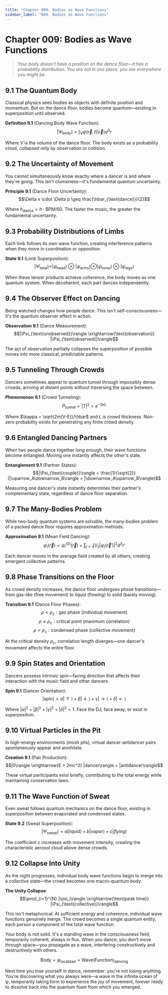 ```yaml
---
title: "Chapter 009: Bodies as Wave Functions"
sidebar_label: "009. Bodies as Wave Functions"
---
```


# Chapter 009: Bodies as Wave Functions

> *Your body doesn't have a position on the dance floor—it has a probability distribution. You are not in one place; you are everywhere you might be.*

## 9.1 The Quantum Body

Classical physics sees bodies as objects with definite position and momentum. But on the dance floor, bodies become quantum—existing in superposition until observed.

**Definition 9.1** (Dancing Body Wave Function):
$$|\Psi_{\text{body}}\rangle = \int_{V} \psi(\vec{r}, t) |\vec{r}\rangle d^3r$$

Where $V$ is the volume of the dance floor. The body exists as a probability cloud, collapsed only by observation or collision.

## 9.2 The Uncertainty of Movement

You cannot simultaneously know exactly where a dancer is and where they're going. This isn't clumsiness—it's fundamental quantum uncertainty.

**Principle 9.1** (Dance Floor Uncertainty):
$$\Delta x \cdot \Delta p \geq \frac{\hbar_{\text{dance}}}{2}$$

Where $\hbar_{\text{dance}} = h \cdot \text{BPM}/60$. The faster the music, the greater the fundamental uncertainty.

## 9.3 Probability Distributions of Limbs

Each limb follows its own wave function, creating interference patterns when they move in coordination or opposition.

**State 9.1** (Limb Superposition):
$$|\Psi_{\text{total}}\rangle = |\psi_{\text{head}}\rangle \otimes |\psi_{\text{arms}}\rangle \otimes |\psi_{\text{torso}}\rangle \otimes |\psi_{\text{legs}}\rangle$$

When these tensor products achieve coherence, the body moves as one quantum system. When decoherent, each part dances independently.

## 9.4 The Observer Effect on Dancing

Being watched changes how people dance. This isn't self-consciousness—it's the quantum observer effect in action.

**Observation 9.1** (Dance Measurement):
$$|\Psi_{\text{unobserved}}\rangle \xrightarrow{\text{observation}} |\Psi_{\text{observed}}\rangle$$

The act of observation partially collapses the superposition of possible moves into more classical, predictable patterns.

## 9.5 Tunneling Through Crowds

Dancers sometimes appear to quantum tunnel through impossibly dense crowds, arriving at distant points without traversing the space between.

**Phenomenon 9.1** (Crowd Tunneling):
$$P_{\text{tunnel}} = |T|^2 = e^{-2\kappa L}$$

Where $\kappa = \sqrt{2m(V-E)}/\hbar$ and $L$ is crowd thickness. Non-zero probability exists for penetrating any finite crowd density.

## 9.6 Entangled Dancing Partners

When two people dance together long enough, their wave functions become entangled. Moving one instantly affects the other's state.

**Entanglement 9.1** (Partner States):
$$|\Psi_{\text{couple}}\rangle = \frac{1}{\sqrt{2}}(|\uparrow_A\downarrow_B\rangle + |\downarrow_A\uparrow_B\rangle)$$

Measuring one dancer's state instantly determines their partner's complementary state, regardless of dance floor separation.

## 9.7 The Many-Bodies Problem

While two-body quantum systems are solvable, the many-bodies problem of a packed dance floor requires approximation methods.

**Approximation 9.1** (Mean Field Dancing):
$$\psi_i(\vec{r}) = \psi_i^{(0)}(\vec{r}) + \sum_{j \neq i} \int V_{ij}|\psi_j(\vec{r}')|^2 d^3r'$$

Each dancer moves in the average field created by all others, creating emergent collective patterns.

## 9.8 Phase Transitions on the Floor

As crowd density increases, the dance floor undergoes phase transitions—from gas-like (free movement) to liquid (flowing) to solid (barely moving).

**Transition 9.1** (Dance Floor Phases):
$$\rho < \rho_c: \text{gas phase (individual movement)}$$
$$\rho \approx \rho_c: \text{critical point (maximum correlation)}$$
$$\rho > \rho_c: \text{condensed phase (collective movement)}$$

At the critical density $\rho_c$, correlation length diverges—one dancer's movement affects the entire floor.

## 9.9 Spin States and Orientation

Dancers possess intrinsic spin—facing direction that affects their interaction with the music field and other dancers.

**Spin 9.1** (Dancer Orientation):
$$|\text{spin}\rangle = \alpha|↑\rangle + \beta|↓\rangle + \gamma|→\rangle + \delta|←\rangle$$

Where $|\alpha|^2 + |\beta|^2 + |\gamma|^2 + |\delta|^2 = 1$. Face the DJ, face away, or exist in superposition.

## 9.10 Virtual Particles in the Pit

In high-energy environments (mosh pits), virtual dancer-antidancer pairs spontaneously appear and annihilate.

**Creation 9.1** (Pair Production):
$$|0\rangle \xrightarrow{E > 2mc^2} |dancer\rangle + |antidancer\rangle$$

These virtual participants exist briefly, contributing to the total energy while maintaining conservation laws.

## 9.11 The Wave Function of Sweat

Even sweat follows quantum mechanics on the dance floor, existing in superposition between evaporated and condensed states.

**State 9.2** (Sweat Superposition):
$$|\Psi_{\text{sweat}}\rangle = a|liquid\rangle + b|vapor\rangle + c|flying\rangle$$

The coefficient $c$ increases with movement intensity, creating the characteristic aerosol cloud above dense crowds.

## 9.12 Collapse Into Unity

As the night progresses, individual body wave functions begin to merge into a collective state—the crowd becomes one macro-quantum body.

**The Unity Collapse**:
$$\prod_{i=1}^{N} |\psi_i\rangle \xrightarrow{\text{peak time}} |\Psi_{\text{collective}}\rangle$$

This isn't metaphorical. At sufficient energy and coherence, individual wave functions genuinely merge. The crowd becomes a single quantum entity, each person a component of the total wave function.

Your body is not solid. It's a standing wave in the consciousness field, temporarily coherent, always in flux. When you dance, you don't move through space—you propagate as a wave, interfering constructively and destructively with others.

$$\text{Body} = \psi_{\text{localized}} = \text{Wave}(\text{Function})_{\text{dancing}}$$

Next time you lose yourself in dance, remember: you're not losing anything. You're discovering what you always were—a wave in the infinite ocean of ψ, temporarily taking form to experience the joy of movement, forever ready to dissolve back into the quantum foam from which you emerged.